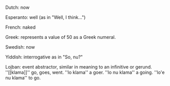 Dutch: now

Esperanto: well (as in "Well, I think...")

French: naked

Greek: represents a value of 50 as a Greek numeral.

Swedish: now

Yiddish: interrogative as in "So, nu?"

Lojban: event abstractor, similar in meaning to an infinitive or gerund. ''[[klama]]'' go, goes, went. ''lo klama'' a goer. ''lo nu klama'' a going. ''lo'e nu klama'' to go.
